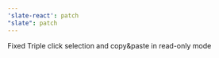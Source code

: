 ```yaml
---
'slate-react': patch
"slate": patch
---
```


Fixed Triple click selection and copy&paste in read-only mode
